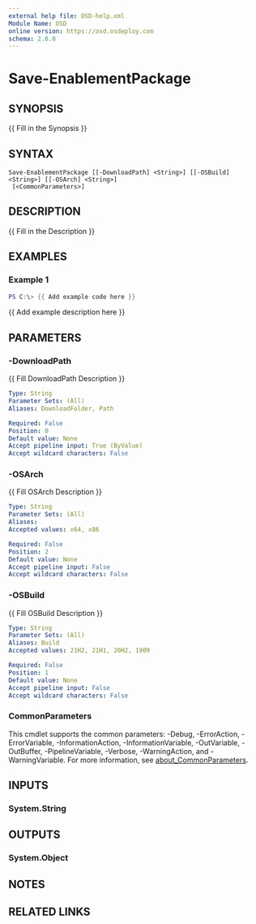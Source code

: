 ```yaml
---
external help file: OSD-help.xml
Module Name: OSD
online version: https://osd.osdeploy.com
schema: 2.0.0
---
```


# Save-EnablementPackage

## SYNOPSIS
{{ Fill in the Synopsis }}

## SYNTAX

```
Save-EnablementPackage [[-DownloadPath] <String>] [[-OSBuild] <String>] [[-OSArch] <String>]
 [<CommonParameters>]
```

## DESCRIPTION
{{ Fill in the Description }}

## EXAMPLES

### Example 1
```powershell
PS C:\> {{ Add example code here }}
```

{{ Add example description here }}

## PARAMETERS

### -DownloadPath
{{ Fill DownloadPath Description }}

```yaml
Type: String
Parameter Sets: (All)
Aliases: DownloadFolder, Path

Required: False
Position: 0
Default value: None
Accept pipeline input: True (ByValue)
Accept wildcard characters: False
```

### -OSArch
{{ Fill OSArch Description }}

```yaml
Type: String
Parameter Sets: (All)
Aliases:
Accepted values: x64, x86

Required: False
Position: 2
Default value: None
Accept pipeline input: False
Accept wildcard characters: False
```

### -OSBuild
{{ Fill OSBuild Description }}

```yaml
Type: String
Parameter Sets: (All)
Aliases: Build
Accepted values: 21H2, 21H1, 20H2, 1909

Required: False
Position: 1
Default value: None
Accept pipeline input: False
Accept wildcard characters: False
```

### CommonParameters
This cmdlet supports the common parameters: -Debug, -ErrorAction, -ErrorVariable, -InformationAction, -InformationVariable, -OutVariable, -OutBuffer, -PipelineVariable, -Verbose, -WarningAction, and -WarningVariable. For more information, see [about_CommonParameters](http://go.microsoft.com/fwlink/?LinkID=113216).

## INPUTS

### System.String

## OUTPUTS

### System.Object
## NOTES

## RELATED LINKS
